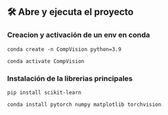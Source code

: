 ## 🛠️ Abre y ejecuta el proyecto

### Creacion y activación de un env en conda

`conda create -n CompVision python=3.9`

`conda activate CompVision`

### Instalación de la librerias principales

`pip install scikit-learn`

`conda install pytorch numpy matplotlib torchvision`

